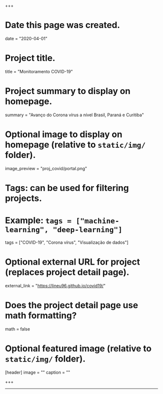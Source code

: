 +++
# Date this page was created.
date = "2020-04-01"

# Project title.
title = "Monitoramento COVID-19"

# Project summary to display on homepage.
summary = "Avanço do Corona vírus a nível Brasil, Paraná e Curitiba"

# Optional image to display on homepage (relative to `static/img/` folder).
image_preview = "proj_covid/portal.png"

# Tags: can be used for filtering projects.
# Example: `tags = ["machine-learning", "deep-learning"]`
tags = ["COVID-19", "Corona vírus", "Visualização de dados"]

# Optional external URL for project (replaces project detail page).
external_link = "https://lineu96.github.io/covid19/"

# Does the project detail page use math formatting?
math = false

# Optional featured image (relative to `static/img/` folder).
[header]
image = ""
caption = ""

+++

---
